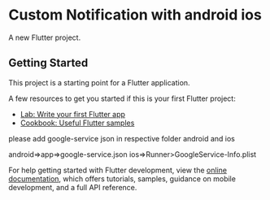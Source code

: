 # Custom Notification with android ios

A new Flutter project.

## Getting Started

This project is a starting point for a Flutter application.

A few resources to get you started if this is your first Flutter project:

- [Lab: Write your first Flutter app](https://docs.flutter.dev/get-started/codelab)
- [Cookbook: Useful Flutter samples](https://docs.flutter.dev/cookbook)

please add google-service json in respective folder android and ios

android=>app=>google-service.json
ios=>Runner>GoogleService-Info.plist


For help getting started with Flutter development, view the
[online documentation](https://docs.flutter.dev/), which offers tutorials,
samples, guidance on mobile development, and a full API reference.
